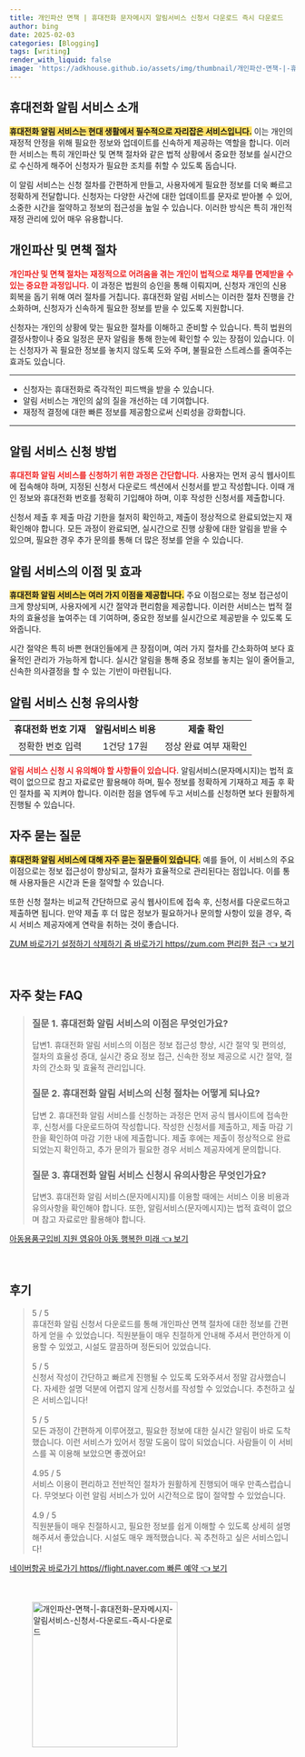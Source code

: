 ```yaml
---
title: 개인파산 면책 | 휴대전화 문자메시지 알림서비스 신청서 다운로드 즉시 다운로드
author: bing
date: 2025-02-03
categories: [Blogging]
tags: [writing]
render_with_liquid: false
image: 'https://adkhouse.github.io/assets/img/thumbnail/개인파산-면책-|-휴대전화-문자메시지-알림서비스-신청서-다운로드-즉시-다운로드.webp'
---
```



<h2 id='휴대전화_알림_서비스_소개'>휴대전화 알림 서비스 소개</h2>

<p><b><span style="background-color: #ffe066;">휴대전화 알림 서비스는 현대 생활에서 필수적으로 자리잡은 서비스입니다.</span></b> 이는 개인의 재정적 안정을 위해 필요한 정보와 업데이트를 신속하게 제공하는 역할을 합니다. 이러한 서비스는 특히 개인파산 및 면책 절차와 같은 법적 상황에서 중요한 정보를 실시간으로 수신하게 해주어 신청자가 필요한 조치를 취할 수 있도록 돕습니다.</p>

<p>이 알림 서비스는 신청 절차를 간편하게 만들고, 사용자에게 필요한 정보를 더욱 빠르고 정확하게 전달합니다. 신청자는 다양한 사건에 대한 업데이트를 문자로 받아볼 수 있어, 소중한 시간을 절약하고 정보의 접근성을 높일 수 있습니다. 이러한 방식은 특히 개인적 재정 관리에 있어 매우 유용합니다.</p>

<h2 id='개인파산_및_면책_절차'>개인파산 및 면책 절차</h2>

<p><b><span style="color: #ee2323;">개인파산 및 면책 절차는 재정적으로 어려움을 겪는 개인이 법적으로 채무를 면제받을 수 있는 중요한 과정입니다.</span></b> 이 과정은 법원의 승인을 통해 이뤄지며, 신청자 개인의 신용 회복을 돕기 위해 여러 절차를 거칩니다. 휴대전화 알림 서비스는 이러한 절차 진행을 간소화하며, 신청자가 신속하게 필요한 정보를 받을 수 있도록 지원합니다.</p>

<p>신청자는 개인의 상황에 맞는 필요한 절차를 이해하고 준비할 수 있습니다. 특히 법원의 결정사항이나 중요 일정은 문자 알림을 통해 한눈에 확인할 수 있는 장점이 있습니다. 이는 신청자가 꼭 필요한 정보를 놓치지 않도록 도와 주며, 불필요한 스트레스를 줄여주는 효과도 있습니다.</p>

<hr />

<ul>
    <li>신청자는 휴대전화로 즉각적인 피드백을 받을 수 있습니다.</li>
    <li>알림 서비스는 개인의 삶의 질을 개선하는 데 기여합니다.</li>
    <li>재정적 결정에 대한 빠른 정보를 제공함으로써 신뢰성을 강화합니다.</li>
</ul>

<hr />

<h2 id='알림서비스_신청방법'>알림 서비스 신청 방법</h2>

<p><b><span style="color: #ee2323;">휴대전화 알림 서비스를 신청하기 위한 과정은 간단합니다.</span></b> 사용자는 먼저 공식 웹사이트에 접속해야 하며, 지정된 신청서 다운로드 섹션에서 신청서를 받고 작성합니다. 이때 개인 정보와 휴대전화 번호를 정확히 기입해야 하며, 이후 작성한 신청서를 제출합니다.</p>

<p>신청서 제출 후 제출 마감 기한을 철저히 확인하고, 제출이 정상적으로 완료되었는지 재확인해야 합니다. 모든 과정이 완료되면, 실시간으로 진행 상황에 대한 알림을 받을 수 있으며, 필요한 경우 추가 문의를 통해 더 많은 정보를 얻을 수 있습니다.</p>

<h2 id='알림서비스_이점'>알림 서비스의 이점 및 효과</h2>

<p><b><span style="background-color: #ffe066;">휴대전화 알림 서비스는 여러 가지 이점을 제공합니다.</span></b> 주요 이점으로는 정보 접근성이 크게 향상되며, 사용자에게 시간 절약과 편리함을 제공합니다. 이러한 서비스는 법적 절차의 효율성을 높여주는 데 기여하며, 중요한 정보를 실시간으로 제공받을 수 있도록 도와줍니다.</p>

<p>시간 절약은 특히 바쁜 현대인들에게 큰 장점이며, 여러 가지 절차를 간소화하여 보다 효율적인 관리가 가능하게 합니다. 실시간 알림을 통해 중요 정보를 놓치는 일이 줄어들고, 신속한 의사결정을 할 수 있는 기반이 마련됩니다.</p>

<h2 id='알림서비스_신청_유의사항'>알림 서비스 신청 유의사항</h2>

<table>
    <tr>
        <td style="text-align: center; height: 17px;"><b>휴대전화 번호 기재</b></td>
        <td style="text-align: center; height: 17px;"><b>알림서비스 비용</b></td>
        <td style="text-align: center; height: 17px;"><b>제출 확인</b></td>
    </tr>
    <tr>
        <td style="text-align: center; height: 17px;">정확한 번호 입력</td>
        <td style="text-align: center; height: 17px;">1건당 17원</td>
        <td style="text-align: center; height: 17px;">정상 완료 여부 재확인</td>
    </tr>
</table>

<p><b><span style="color: #ee2323;">알림 서비스 신청 시 유의해야 할 사항들이 있습니다.</span></b> 알림서비스(문자메시지)는 법적 효력이 없으므로 참고 자료로만 활용해야 하며, 필수 정보를 정확하게 기재하고 제출 후 확인 절차를 꼭 지켜야 합니다. 이러한 점을 염두에 두고 서비스를 신청하면 보다 원활하게 진행될 수 있습니다.</p>

<h2 id='자주묻는질문'>자주 묻는 질문</h2>

<p><b><span style="background-color: #ffe066;">휴대전화 알림 서비스에 대해 자주 묻는 질문들이 있습니다.</span></b> 예를 들어, 이 서비스의 주요 이점으로는 정보 접근성이 향상되고, 절차가 효율적으로 관리된다는 점입니다. 이를 통해 사용자들은 시간과 돈을 절약할 수 있습니다.</p>

<p>또한 신청 절차는 비교적 간단하므로 공식 웹사이트에 접속 후, 신청서를 다운로드하고 제출하면 됩니다. 만약 제출 후 더 많은 정보가 필요하거나 문의할 사항이 있을 경우, 즉시 서비스 제공자에게 연락을 취하는 것이 좋습니다.</p>


<p><a class="click-button" title="ZUM 바로가기 설정하기 삭제하기 줌 바로가기 https//zum.com 편리한 접근" href="https://adkhouse.github.io/posts/ZUM-%EB%B0%94%EB%A1%9C%EA%B0%80%EA%B8%B0-%EC%84%A4%EC%A0%95%ED%95%98%EA%B8%B0-%EC%82%AD%EC%A0%9C%ED%95%98%EA%B8%B0-%EC%A4%8C-%EB%B0%94%EB%A1%9C%EA%B0%80%EA%B8%B0-httpszum.com-%ED%8E%B8%EB%A6%AC%ED%95%9C-%EC%A0%91%EA%B7%BC/" rel="dofollow">ZUM 바로가기 설정하기 삭제하기 줌 바로가기 https//zum.com 편리한 접근 👈 보기</a></p><br>
<h2 id='자주_찾는_FAQ'>자주 찾는 FAQ</h2>
<div itemscope="" itemtype="https://schema.org/FAQPage"> 
<blockquote> 
<div itemscope="" itemprop="mainEntity" itemtype="https://schema.org/Question"> 
<h3 itemprop="name">질문 1. 휴대전화 알림 서비스의 이점은 무엇인가요?</h3> 
<div itemscope="" itemprop="acceptedAnswer" itemtype="https://schema.org/Answer"> 
<span itemprop="text"> 
<p>답변1. 휴대전화 알림 서비스의 이점은 정보 접근성 향상, 시간 절약 및 편의성, 절차의 효율성 증대, 실시간 중요 정보 접근, 신속한 정보 제공으로 시간 절약, 절차의 간소화 및 효율적 관리입니다.</p> 
</span> 
</div> 
</div> 

<div itemscope="" itemprop="mainEntity" itemtype="https://schema.org/Question"> 
<h3 itemprop="name">질문 2. 휴대전화 알림 서비스의 신청 절차는 어떻게 되나요?</h3> 
<div itemscope="" itemprop="acceptedAnswer" itemtype="https://schema.org/Answer"> 
<span itemprop="text"> 
<p>답변 2. 휴대전화 알림 서비스를 신청하는 과정은 먼저 공식 웹사이트에 접속한 후, 신청서를 다운로드하여 작성합니다. 작성한 신청서를 제출하고, 제출 마감 기한을 확인하여 마감 기한 내에 제출합니다. 제출 후에는 제출이 정상적으로 완료되었는지 확인하고, 추가 문의가 필요한 경우 서비스 제공자에게 문의합니다.</p> 
</span> 
</div> 
</div> 

<div itemscope="" itemprop="mainEntity" itemtype="https://schema.org/Question"> 
<h3 itemprop="name">질문 3. 휴대전화 알림 서비스 신청시 유의사항은 무엇인가요?</h3> 
<div itemscope="" itemprop="acceptedAnswer" itemtype="https://schema.org/Answer"> 
<span itemprop="text"> 
<p>답변3. 휴대전화 알림 서비스(문자메시지)를 이용할 때에는 서비스 이용 비용과 유의사항을 확인해야 합니다. 또한, 알림서비스(문자메시지)는 법적 효력이 없으며 참고 자료로만 활용해야 합니다.</p> 
</span> 
</div> 
</div> 
</blockquote> 
</div>
<p><a class="click-button" title="아동용품구입비 지원 영유아 아동 행복한 미래" href="https://adkhouse.github.io/posts/%EC%95%84%EB%8F%99%EC%9A%A9%ED%92%88%EA%B5%AC%EC%9E%85%EB%B9%84-%EC%A7%80%EC%9B%90-%EC%98%81%EC%9C%A0%EC%95%84-%EC%95%84%EB%8F%99-%ED%96%89%EB%B3%B5%ED%95%9C-%EB%AF%B8%EB%9E%98/" rel="dofollow">아동용품구입비 지원 영유아 아동 행복한 미래 👈 보기</a></p><br>
<h2 id='후기'>후기</h2>
<div itemscope itemtype="https://schema.org/Product">
  <blockquote>
  <div itemprop="review" itemscope itemtype="https://schema.org/Review">
      <div itemprop="reviewRating" itemscope itemtype="https://schema.org/Rating"> <span itemprop="ratingValue">5</span> / <span itemprop="bestRating">5</span> </div>
      <span itemprop="reviewBody">휴대전화 알림 신청서 다운로드를 통해 개인파산 면책 절차에 대한 정보를 간편하게 얻을 수 있었습니다. 직원분들이 매우 친절하게 안내해 주셔서 편안하게 이용할 수 있었고, 시설도 깔끔하며 정돈되어 있었습니다.</span>
  </div>
  <br>
  <div itemprop="review" itemscope itemtype="https://schema.org/Review">
      <div itemprop="reviewRating" itemscope itemtype="https://schema.org/Rating"> <span itemprop="ratingValue">5</span> / <span itemprop="bestRating">5</span> </div>
      <span itemprop="reviewBody">신청서 작성이 간단하고 빠르게 진행될 수 있도록 도와주셔서 정말 감사했습니다. 자세한 설명 덕분에 어렵지 않게 신청서를 작성할 수 있었습니다. 추천하고 싶은 서비스입니다!</span>
  </div>
  <br>
  <div itemprop="review" itemscope itemtype="https://schema.org/Review">
      <div itemprop="reviewRating" itemscope itemtype="https://schema.org/Rating"> <span itemprop="ratingValue">5</span> / <span itemprop="bestRating">5</span> </div>
      <span itemprop="reviewBody">모든 과정이 간편하게 이루어졌고, 필요한 정보에 대한 실시간 알림이 바로 도착했습니다. 이런 서비스가 있어서 정말 도움이 많이 되었습니다. 사람들이 이 서비스를 꼭 이용해 보았으면 좋겠어요!</span>
  </div>
  <br>
  <div itemprop="review" itemscope itemtype="https://schema.org/Review">
      <div itemprop="reviewRating" itemscope itemtype="https://schema.org/Rating"> <span itemprop="ratingValue">4.95</span> / <span itemprop="bestRating">5</span> </div>
      <span itemprop="reviewBody">서비스 이용이 편리하고 전반적인 절차가 원활하게 진행되어 매우 만족스럽습니다. 무엇보다 이런 알림 서비스가 있어 시간적으로 많이 절약할 수 있었습니다.</span>
  </div>
  <br>
  <div itemprop="review" itemscope itemtype="https://schema.org/Review">
      <div itemprop="reviewRating" itemscope itemtype="https://schema.org/Rating"> <span itemprop="ratingValue">4.9</span> / <span itemprop="bestRating">5</span> </div>
      <span itemprop="reviewBody">직원분들이 매우 친절하시고, 필요한 정보를 쉽게 이해할 수 있도록 상세히 설명해주셔서 좋았습니다. 시설도 매우 쾌적했습니다. 꼭 추천하고 싶은 서비스입니다!</span>
  </div>
  </blockquote>
</div>
<p><a class="click-button" title="네이버항공 바로가기 https//flight.naver.com 빠른 예약" href="https://adkhouse.github.io/posts/%EB%84%A4%EC%9D%B4%EB%B2%84%ED%95%AD%EA%B3%B5-%EB%B0%94%EB%A1%9C%EA%B0%80%EA%B8%B0-httpsflight.naver.com-%EB%B9%A0%EB%A5%B8-%EC%98%88%EC%95%BD/" rel="dofollow">네이버항공 바로가기 https//flight.naver.com 빠른 예약 👈 보기</a></p><br>
<figure class="image"><img src="https://adkhouse.github.io/assets/img/thumbnail/개인파산-면책-|-휴대전화-문자메시지-알림서비스-신청서-다운로드-즉시-다운로드.webp" alt="개인파산-면책-|-휴대전화-문자메시지-알림서비스-신청서-다운로드-즉시-다운로드" width="256" height="256"></figure>